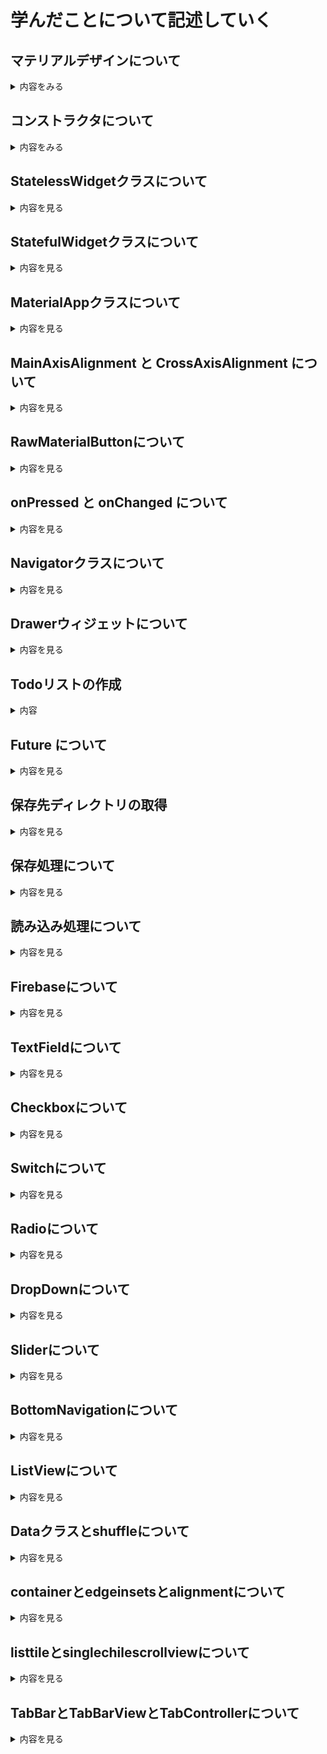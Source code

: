 # 学んだことについて記述していく

## マテリアルデザインについて
<details>
  <summary>内容をみる</summary>

  Flutter は Google が提供する UI フレームワークであり、マテリアルデザイン（Material Design）を標準で採用しています。`MaterialApp`、`Scaffold`、`AppBar` などのウィジェットが提供されており、視覚的一貫性と操作性を保った UI を構築できます。
  
  ---
  
  ## MaterialApp
  
  アプリ全体のテーマやナビゲーション設定を担うウィジェットです。
  
  ```dart
  void main() {
    runApp(MaterialApp(
      title: 'My App',
      theme: ThemeData(
        primarySwatch: Colors.blue,
      ),
      home: MyHomePage(),
    ));
  }
  ```
  
  ---
  
  ## Scaffold
  
  マテリアルデザインの基本レイアウト構造を提供するウィジェットです。
  
  ```dart
  Scaffold(
    appBar: AppBar(title: Text('ホーム')),
    body: Center(child: Text('ようこそ！')),
    floatingActionButton: FloatingActionButton(
      onPressed: () {},
      child: Icon(Icons.add),
    ),
  );
  ```
  
  ---
  
  ## AppBar
  
  画面上部に表示されるアプリバーです。タイトルやアクションアイコンを含めることができます。
  
  ```dart
  AppBar(
    title: Text('タイトル'),
    actions: [
      IconButton(
        icon: Icon(Icons.search),
        onPressed: () {},
      ),
    ],
  )
  ```
  
  ---
  
  ## FloatingActionButton
  
  主なアクションを強調するために使用される円形ボタンです。
  
  ```dart
  FloatingActionButton(
    onPressed: () {
      // アクション処理
    },
    child: Icon(Icons.add),
  )
  ```
  
  ---
  
  ## ボタンの種類
  
  ```dart
  TextButton(
    onPressed: () {},
    child: Text('Text Button'),
  )
  
  ElevatedButton(
    onPressed: () {},
    child: Text('Elevated Button'),
  )
  
  OutlinedButton(
    onPressed: () {},
    child: Text('Outlined Button'),
  )
  ```
  
  ---
  
  ## ThemeData と ColorScheme
  
  アプリ全体の見た目を設定できます。
  
  ```dart
  MaterialApp(
    theme: ThemeData(
      primarySwatch: Colors.indigo,
      brightness: Brightness.light,
    ),
  )
  ```
  
  ColorScheme を使ったカスタマイズ：
  
  ```dart
  theme: ThemeData(
    colorScheme: ColorScheme.fromSeed(seedColor: Colors.teal),
  )
  ```
  
  ---
  
  ## Material 3 (Material You) の利用
  
  Flutter 3.0以降、Material 3 に対応したテーマ指定が可能です。
  
  ```dart
  MaterialApp(
    theme: ThemeData(
      useMaterial3: true,
      colorScheme: ColorScheme.fromSeed(seedColor: Colors.green),
    ),
  )
  ```
  
  ---
  
  ## よく使うマテリアルウィジェット
  
  | ウィジェット名 | 説明 |
  |----------------|------|
  | Card           | 情報のまとまりを示すカード表示 |
  | ListTile       | リスト表示のための標準ウィジェット |
  | Dialog         | ポップアップダイアログ |
  | SnackBar       | 画面下部に一時的に表示される通知 |
  | Drawer         | ナビゲーションドロワー（サイドメニュー） |
  
  ---
  
  ## その他の注意点
  
  - Cupertino ウィジェットとの併用も可能。
  - Flutter Web やデスクトップでもマテリアルデザインをそのまま適用可能。
  - `MaterialApp.router` を使うことで Navigator 2.0 による高度なルーティングが可能。
  
  ---
  
  ## 参考リンク
  
  - https://m3.material.io/
  - https://api.flutter.dev/flutter/material/material-library.html
  - https://docs.flutter.dev/cookbook/design/themes

</details>

## コンストラクタについて
<details>
  <summary>内容をみる</summary>

  FlutterはDart言語で書かれており、クラスのインスタンス化時に使う「コンストラクタ」は非常に重要な概念です。このドキュメントでは、Dartの代表的なコンストラクタの書き方を紹介します。
  
  ---
  
  ## 基本のコンストラクタ
  
  ```dart
  class Person {
    String name;
    int age;
  
    Person(String name, int age) {
      this.name = name;
      this.age = age;
    }
  }
  ```
  
  ### 短縮記法
  
  ```dart
  class Person {
    String name;
    int age;
  
    Person(this.name, this.age);
  }
  ```
  
  ---
  
  ## 名前付きコンストラクタ
  
  ```dart
  class Person {
    String name;
    int age;
  
    Person(this.name, this.age);
  
    Person.guest() {
      name = 'Guest';
      age = 0;
    }
  }
  ```
  
  ---
  
  ## 名前付きパラメータ
  
  ```dart
  class Book {
    String title;
    String author;
  
    Book({required this.title, required this.author});
  }
  
  void main() {
    var b = Book(title: '1984', author: 'George Orwell');
  }
  ```
  
  ---
  
  ## デフォルト値
  
  ```dart
  class User {
    String name;
    bool isAdmin;
  
    User({this.name = 'Guest', this.isAdmin = false});
  }
  ```
  
  ---
  
  ## 初期化リスト（initializer list）
  
  ```dart
  class Point {
    final int x;
    final int y;
  
    Point(int a, int b) : x = a, y = b;
  }
  ```
  
  ---
  
  ## コンストラクタ内での処理
  
  ```dart
  class Timer {
    int seconds;
  
    Timer(int s) {
      if (s < 0) {
        throw ArgumentError('秒数は0以上である必要があります');
      }
      seconds = s;
    }
  }
  ```
  
  ---
  
  ## const コンストラクタ
  
  ```dart
  class Color {
    final int red;
    final int green;
    final int blue;
  
    const Color(this.red, this.green, this.blue);
  }
  
  const black = Color(0, 0, 0);
  ```
  
  ---
  
  ## コンストラクタの構文まとめ
  
  | 構文例                     | 用途                            |
  |----------------------------|---------------------------------|
  | `ClassName()`              | 通常のコンストラクタ            |
  | `ClassName.name()`         | 名前付きコンストラクタ          |
  | `ClassName({required ...})`| 名前付きパラメータ              |
  | `: field = value`          | 初期化リスト（final 変数など）  |
  | `const ClassName(...)`     | イミュータブルな定数生成        |
  
  ---
  
  ## 参考リンク
  
  - https://dart.dev/language/constructors
  - https://docs.flutter.dev/development/data-and-backend/json#creating-model-classes

</details>

## StatelessWidgetクラスについて
<details>
  <summary>内容を見る</summary>
  
  Flutter では UI を構築するために Widget クラスを継承してウィジェットを定義します。その中でも `StatelessWidget` は状態を持たないウィジェットを定義する際に使います。
  
  `StatelessWidget` は、**一度生成されると不変な UI コンポーネント**を表します。状態（State）を持たないため、ユーザーの操作などによって UI を変化させる必要がないときに使用します。
  
  ---
  
  ## 最小の StatelessWidget の例
  
  ```dart
  import 'package:flutter/material.dart';
  
  void main() {
    runApp(MyApp());
  }
  
  class MyApp extends StatelessWidget {
    @override
    Widget build(BuildContext context) {
      return MaterialApp(
        title: 'Stateless Demo',
        home: MyHomePage(),
      );
    }
  }
  
  class MyHomePage extends StatelessWidget {
    @override
    Widget build(BuildContext context) {
      return Scaffold(
        appBar: AppBar(title: Text('ホーム')),
        body: Center(
          child: Text('これは StatelessWidget の例です'),
        ),
      );
    }
  }
  ```
  
  ---
  
  ## 特徴
  
  - クラスは `StatelessWidget` を継承する
  - `build(BuildContext context)` メソッドをオーバーライドする
  - UI を返す
  - 外部から受け取ったパラメータ（final）で UI を構築する
  
  ---
  
  ## プロパティ付きの例
  
  ```dart
  class Greeting extends StatelessWidget {
    final String name;
  
    const Greeting({required this.name});
  
    @override
    Widget build(BuildContext context) {
      return Text('こんにちは、$name さん');
    }
  }
  ```
  
  使用例：
  
  ```dart
  Greeting(name: '太郎');
  ```
  
  ---
  
  ## StatelessWidget と StatefulWidget の違い
  
  | 比較項目       | StatelessWidget                   | StatefulWidget                    |
  |----------------|-----------------------------------|-----------------------------------|
  | 状態管理       | 不可（変更なし）                  | 可能（setStateで変更）            |
  | UIの更新        | 外部からの変更でのみ               | 内部状態の変化でUI更新が可能       |
  | パフォーマンス | 高い                              | 状態更新のたびに再構築が必要       |
  | 用途例         | ラベルやアイコン、ボタンなど      | 入力フォーム、タブ、アニメーションなど |
  
  ---
  
  ## StatelessWidget が適している場面
  
  - 静的なテキストや画像表示
  - 表示内容がプロパティのみで決まる UI
  - 一度表示すれば変更されないウィジェット
  
  ---
  
  ## 参考リンク
  
  - https://api.flutter.dev/flutter/widgets/StatelessWidget-class.html
  - https://docs.flutter.dev/development/ui/widgets-intro

</details>

## StatefulWidgetクラスについて
<details>
  <summary>内容を見る</summary>
  
  Flutter では、状態（State）を持つウィジェットを作成するときに `StatefulWidget` クラスを使います。`StatefulWidget` はユーザー操作やデータの変化に応じて UI を動的に更新できるウィジェットです。
  
  ---
  
  ## StatefulWidget の基本構造
  
  `StatefulWidget` は2つのクラスで構成されます。
  
  1. `StatefulWidget` クラス本体（不変部分）  
  2. 状態を管理する `State` クラス（可変部分）
  
  ---
  
  ## 最小の StatefulWidget の例
  
  ```dart
  import 'package:flutter/material.dart';
  
  void main() {
    runApp(MyApp());
  }
  
  class MyApp extends StatelessWidget {
    @override
    Widget build(BuildContext context) {
      return MaterialApp(
        title: 'Stateful Demo',
        home: CounterPage(),
      );
    }
  }
  
  class CounterPage extends StatefulWidget {
    @override
    _CounterPageState createState() => _CounterPageState();
  }
  
  class _CounterPageState extends State<CounterPage> {
    int _counter = 0;
  
    void _increment() {
      setState(() {
        _counter++;  // 状態を更新するとUIが再構築される
      });
    }
  
    @override
    Widget build(BuildContext context) {
      return Scaffold(
        appBar: AppBar(title: Text('StatefulWidgetの例')),
        body: Center(
          child: Text(
            'ボタンが押された回数: $_counter',
            style: TextStyle(fontSize: 24),
          ),
        ),
        floatingActionButton: FloatingActionButton(
          onPressed: _increment,
          child: Icon(Icons.add),
        ),
      );
    }
  }
  ```
  
  ---
  
  ## 特徴
  
  - `StatefulWidget` は不変であり、実際の状態の変更は `State` クラス内で管理
  - 状態を変化させたいときは `setState()` メソッドを呼び出す
  - `setState()` を呼ぶと `build()` が再実行され、UIが更新される
  
  ---
  
  ## `StatefulWidget` と `StatelessWidget` の違い
  
  | 項目                 | StatefulWidget                     | StatelessWidget                   |
  |----------------------|----------------------------------|---------------------------------|
  | 状態の有無           | 状態を持ち、変更可能              | 状態を持たず不変                 |
  | UIの更新トリガー     | `setState()`で状態を変更すると再構築 | プロパティが変わったときのみ再構築 |
  | 用途例               | 入力フォーム、カウンター、アニメーション | 静的テキストや画像、アイコン     |
  
  ---
  
  ## 状態を持つウィジェット作成のポイント
  
  - `StatefulWidget` クラスは不変で軽量にする  
  - 状態を持つロジックは必ず `State` クラスに書く  
  - UIの再描画は `setState()` で通知する
  
  ---
  
  ## 参考リンク
  
  - https://api.flutter.dev/flutter/widgets/StatefulWidget-class.html  
  - https://docs.flutter.dev/development/ui/interactive  

</details>

## MaterialAppクラスについて
<details>
  <summary>内容を見る</summary>

  `MaterialApp` は Flutter のマテリアルデザインアプリのルートとなるウィジェットです。アプリ全体のテーマ設定やナビゲーション、ローカライズなど、多くの機能を一元的に管理します。
  
  ---
  
  ## 主な役割と特徴
  
  - アプリのタイトルやテーマを設定する
  - ルーティング（画面遷移）の管理
  - ローカライズ（多言語対応）の設定
  - マテリアルデザインの基本設定をまとめる
  - デフォルトのフォントやスタイルを提供
  
  ---
  
  ## 基本的な使い方
  
  ```dart
  import 'package:flutter/material.dart';
  
  void main() {
    runApp(MaterialApp(
      title: 'My Flutter App',
      theme: ThemeData(
        primarySwatch: Colors.blue,
      ),
      home: MyHomePage(),
    ));
  }
  
  class MyHomePage extends StatelessWidget {
    @override
    Widget build(BuildContext context) {
      return Scaffold(
        appBar: AppBar(
          title: Text('ホーム'),
        ),
        body: Center(
          child: Text('MaterialAppの基本例'),
        ),
      );
    }
  }
  ```
  
  ---
  
  ## 主なプロパティ
  
  | プロパティ名        | 説明                                        |
  |--------------------|---------------------------------------------|
  | `title`            | アプリのタイトル（主にタスクスイッチャーに表示） |
  | `theme`            | アプリ全体のテーマを設定（色やフォントなど）       |
  | `darkTheme`        | ダークモード時のテーマ設定                       |
  | `themeMode`        | 明るいテーマとダークテーマの切替設定               |
  | `home`             | 最初に表示するウィジェット                         |
  | `routes`           | 名前付きルートのマップ（画面遷移先の登録）           |
  | `initialRoute`     | 最初に表示するルートの名前                           |
  | `navigatorKey`     | ナビゲーターのグローバルキー                         |
  | `localizationsDelegates` | 多言語対応のためのローカライズデリゲート               |
  | `debugShowCheckedModeBanner` | デバッグ時の「DEBUG」バナーの表示切替（falseで非表示）   |
  | `useMaterial3`     | Material Design 3 (Material You) の有効化           |
  
  ---
  
  ## ルーティング例
  
  ```dart
  MaterialApp(
    initialRoute: '/',
    routes: {
      '/': (context) => HomePage(),
      '/settings': (context) => SettingsPage(),
    },
  )
  ```
  
  ---
  
  ## Material 3 の有効化
  
  Flutter 3.x以降では `useMaterial3` を true にすることで Material You デザインが適用されます。
  
  ```dart
  MaterialApp(
    theme: ThemeData(
      useMaterial3: true,
      colorScheme: ColorScheme.fromSeed(seedColor: Colors.indigo),
    ),
    home: MyHomePage(),
  )
  ```
  
  ---
  
  ## 参考リンク
  
  - https://api.flutter.dev/flutter/material/MaterialApp-class.html  
  - https://docs.flutter.dev/development/ui/widgets/material#materialapp

</details>

## MainAxisAlignment と CrossAxisAlignment について

<details>
  <summary>内容を見る</summary>

  Flutter のレイアウトウィジェット（特に `Row` や `Column`）でよく使う配置方法を指定するための列挙型です。
  
  ---
  
  ## MainAxisAlignment
  
  - メイン軸（`Row` の場合は水平方向、`Column` の場合は垂直方向）に沿った子ウィジェットの配置方法を指定します。
  
  ### 主な値
  
  | 値                   | 説明                             |
  |----------------------|----------------------------------|
  | `start`              | メイン軸の開始位置に揃える       |
  | `end`                | メイン軸の終了位置に揃える       |
  | `center`             | メイン軸の中央に揃える           |
  | `spaceBetween`       | 子ウィジェット間のスペースを均等に配分（端は詰める） |
  | `spaceAround`        | 子ウィジェット間のスペースを均等に配分（端も同等のスペース） |
  | `spaceEvenly`        | 子ウィジェット間のスペースと端のスペースを均等に配分 |
  
  ### 例
  
  ```dart
  Row(
    mainAxisAlignment: MainAxisAlignment.spaceBetween,
    children: [
      Text('左'),
      Text('中央'),
      Text('右'),
    ],
  )
  ```
  
  ---
  
  ## CrossAxisAlignment
  
  - クロス軸（`Row` の場合は垂直方向、`Column` の場合は水平方向）に沿った子ウィジェットの配置方法を指定します。
  
  ### 主な値
  
  | 値                   | 説明                             |
  |----------------------|----------------------------------|
  | `start`              | クロス軸の開始位置に揃える       |
  | `end`                | クロス軸の終了位置に揃える       |
  | `center`             | クロス軸の中央に揃える           |
  | `stretch`            | クロス軸方向に子ウィジェットを引き伸ばす（最大サイズ） |
  | `baseline`           | 文字のベースラインに揃える（テキストがある場合） |
  
  ### 例
  
  ```dart
  Column(
    crossAxisAlignment: CrossAxisAlignment.start,
    children: [
      Text('左揃えテキスト1'),
      Text('左揃えテキスト2'),
    ],
  )
  ```
  
  ---
  
  ## Row と Column のメイン軸とクロス軸
  
  | ウィジェット | メイン軸           | クロス軸           |
  |--------------|--------------------|--------------------|
  | `Row`        | 水平方向（左右）    | 垂直方向（上下）    |
  | `Column`     | 垂直方向（上下）    | 水平方向（左右）    |
  
  ---
  
  ## まとめ
  
  - `mainAxisAlignment` は子ウィジェットの**主方向**の配置を制御
  - `crossAxisAlignment` は子ウィジェットの**直交方向**の配置を制御
  - どちらも適切に設定することで柔軟なレイアウトが可能になる
  
  ---
  
  ## 参考リンク
  
  - https://api.flutter.dev/flutter/rendering/MainAxisAlignment.html  
  - https://api.flutter.dev/flutter/rendering/CrossAxisAlignment.html  
  - https://docs.flutter.dev/development/ui/layout/tutorial#alignment-and-positioning

</details>

## RawMaterialButtonについて

<details>
  <summary>内容を見る</summary>

  `RawMaterialButton` は Flutter のマテリアルデザインボタンの低レベルな構成ウィジェットです。  
  `ElevatedButton` や `TextButton` のような高レベルのボタンウィジェットのカスタマイズ版として使われ、より自由に見た目や動作を細かく制御できます。
  
  ---
  
  ## 特徴
  
  - ボタンのビルドに必要な最低限の機能を持つ
  - デフォルトのスタイルはなく、見た目を完全に自由にカスタマイズ可能
  - サイズ、形状、色、影、マテリアルの効果を自分で設定する必要がある
  - 高度なカスタムボタンを作りたいときに利用
  
  ---
  
  ## 基本的な使い方
  
  ```dart
  RawMaterialButton(
    onPressed: () {
      print('RawMaterialButton pressed');
    },
    fillColor: Colors.blue,
    shape: RoundedRectangleBorder(
      borderRadius: BorderRadius.circular(12.0),
    ),
    constraints: BoxConstraints(
      minWidth: 100,
      minHeight: 40,
    ),
    child: Text(
      'カスタムボタン',
      style: TextStyle(color: Colors.white),
    ),
  )
  ```
  
  ---
  
  ## 主なプロパティ
  
  | プロパティ名      | 説明                                      |
  |------------------|-------------------------------------------|
  | `onPressed`      | ボタンが押されたときのコールバック       |
  | `onLongPress`    | 長押し時のコールバック                    |
  | `fillColor`      | ボタンの背景色                            |
  | `shape`          | ボタンの形状（角丸や丸形など）            |
  | `elevation`      | ボタンの影の高さ                          |
  | `constraints`    | サイズの制約（最小・最大幅や高さ）        |
  | `padding`        | 内側の余白                                |
  | `child`          | ボタン内に表示するウィジェット            |
  | `focusColor`     | フォーカス時の色                          |
  | `hoverColor`     | ホバー時の色（Webやデスクトップ用）      |
  | `highlightColor` | 押下時のハイライト色                      |
  
  ---
  
  ## 注意点
  
  - スタイルや動作を自分で細かく設定する必要があるため、通常は `ElevatedButton` などの高レベルボタンで十分な場合が多い
  - `RawMaterialButton` はカスタムUIや特殊なアニメーションを実装したい場合に使うことが多い
  
  ---
  
  ## 参考リンク
  
  - https://api.flutter.dev/flutter/material/RawMaterialButton-class.html  
  - https://flutter.dev/docs/development/ui/widgets/material#rawmaterialbutton


</details>

## onPressed と onChanged について

<details>
  <summary>内容を見る</summary>

  Flutter のウィジェットでユーザー操作に応じて処理を行うために使うコールバック関数の代表例が `onPressed` と `onChanged` です。
  
  ---
  
  ## onPressed
  
  - 主に **ボタン系ウィジェット**（`ElevatedButton`、`TextButton`、`IconButton`、`RawMaterialButton` など）で使用される  
  - ボタンが「押されたとき」に呼ばれる関数（コールバック）を設定する  
  - 型は `void Function()?`（戻り値なし、引数なしの関数）  
  - `null` を渡すとボタンが無効化される（押せなくなる）
  
  ### 例
  
  ```dart
  ElevatedButton(
    onPressed: () {
      print('ボタンが押されました');
    },
    child: Text('押してね'),
  )
  ```
  
  ---
  
  ## onChanged
  
  - 主に **入力系ウィジェット**（`TextField`、`Slider`、`Switch`、`DropdownButton` など）で使われる  
  - ユーザーが値を変更したときに呼ばれるコールバック  
  - 型は変更対象に応じて異なるが、一般的には引数に新しい値を受け取り戻り値なしの関数  
  
  ### 例：TextField
  
  ```dart
  TextField(
    onChanged: (String value) {
      print('入力値が変更されました: $value');
    },
  )
  ```
  
  ### 例：Slider
  
  ```dart
  Slider(
    value: _currentValue,
    min: 0,
    max: 100,
    onChanged: (double newValue) {
      setState(() {
        _currentValue = newValue;
      });
    },
  )
  ```
  
  ---
  
  ## 違いのまとめ
  
  | 項目         | onPressed                  | onChanged                          |
  |--------------|----------------------------|----------------------------------|
  | 対象ウィジェット | ボタン系                     | 入力系（TextField、Sliderなど）     |
  | 呼び出しタイミング | ボタンが押された瞬間          | ユーザーが値を変更したとき           |
  | 関数の引数    | なし                       | 新しい値（型はウィジェットによる）  |
  | 役割         | イベントのトリガー           | 値の変更を監視・反映                |
  
  ---
  
  ## 参考リンク
  
  - https://api.flutter.dev/flutter/material/ElevatedButton/onPressed.html  
  - https://api.flutter.dev/flutter/widgets/TextField/onChanged.html  
  - https://docs.flutter.dev/development/ui/interactive  


</details>

## Navigatorクラスについて

<details>
  <summary>内容を見る</summary>

   [Navigatorクラス](https://github.com/9kaede12/MobileAppDev/blob/main/Navigator.dart)
   
  Flutter における画面遷移（ページ移動）には、`Navigator` クラスを使います。  
  スタック構造を用いて、ページ（ウィジェット）を「プッシュ（追加）」や「ポップ（戻る）」などで管理します。
  
  ---
  
  ## 🔹 基本的な使い方
  
  ### 画面を遷移する（push）
  
  ```dart
  Navigator.push(
    context,
    MaterialPageRoute(builder: (context) => SecondPage()),
  );
  ```
  
  ### 画面を戻る（pop）
  
  ```dart
  Navigator.pop(context);
  ```
  
  ---
  
  ## 🔹 `MaterialPageRoute` とは？
  
  `MaterialPageRoute` は、**画面遷移にマテリアルデザインのアニメーション**を適用するためのルートクラスです。
  
  ### 特徴
  
  - Android の標準的なスライドアニメーションが適用される
  - `builder` で次に表示するウィジェット（ページ）を指定
  
  ### 使用例
  
  ```dart
  Navigator.push(
    context,
    MaterialPageRoute(
      builder: (context) => DetailScreen(),
    ),
  );
  ```
  
  > iOS のような遷移アニメーションを使いたい場合は `CupertinoPageRoute` を使用
  
  ---
  
  ## 🔹 `routes` マップによるルーティング定義
  
  `MaterialApp` の `routes` プロパティを使って、**ページ遷移を名前で管理**する方法もあります。
  
  ### 設定例
  
  ```dart
  void main() {
    runApp(MaterialApp(
      initialRoute: '/',
      routes: {
        '/': (context) => HomePage(),
        '/settings': (context) => SettingsPage(),
      },
    ));
  }
  ```
  
  ### 呼び出し方（名前付きルート）
  
  ```dart
  Navigator.pushNamed(context, '/settings');
  ```
  
  ### 戻る
  
  ```dart
  Navigator.pop(context);
  ```
  
  > 名前付きルートはアプリが大規模化した際に便利です。管理しやすく、テストもしやすくなります。
  
  ---
  
  ## 🔹 `onGenerateRoute` を使った柔軟なルーティング
  
  `MaterialApp` の `onGenerateRoute` を使えば、より動的なルート設定が可能です。
  
  ```dart
  MaterialApp(
    onGenerateRoute: (settings) {
      if (settings.name == '/details') {
        final id = settings.arguments as int;
        return MaterialPageRoute(
          builder: (context) => DetailPage(id: id),
        );
      }
      return null;
    },
  );
  ```
  
  ```dart
  Navigator.pushNamed(
    context,
    '/details',
    arguments: 42,
  );
  ```
  
  ---
  
  ## 🔹 まとめ
  
  | 方法 | 特徴 |
  |------|------|
  | `Navigator.push` + `MaterialPageRoute` | 最も基本的で柔軟な遷移方法。匿名ルート |
  | `Navigator.pushNamed` + `routes` | 名前でルートを管理。シンプルかつ可読性が高い |
  | `onGenerateRoute` | 動的にルートを構築したいときに便利（引数付き遷移など） |
  
  ---
  
  ## 🔹 参考リンク
  
  - [`Navigator` クラス公式ドキュメント](https://api.flutter.dev/flutter/widgets/Navigator-class.html)
  - [`MaterialPageRoute`](https://api.flutter.dev/flutter/material/MaterialPageRoute-class.html)
  - [`MaterialApp` の `routes`](https://api.flutter.dev/flutter/material/MaterialApp/routes.html)

</details>

## Drawerウィジェットについて

<details>
  <summary>内容を見る</summary>

  `Drawer` は画面の左（または右）側からスライドインするナビゲーション用のサイドメニューです。  
  マテリアルデザインで一般的に使われるナビゲーションメニューとして利用されます。
  
  ---
  
  ## 基本的な使い方
  
  `Scaffold` の `drawer` プロパティに `Drawer` ウィジェットを指定します。
  
  ```dart
  Scaffold(
    appBar: AppBar(
      title: Text('Drawer の例'),
    ),
    drawer: Drawer(
      child: ListView(
        padding: EdgeInsets.zero,
        children: [
          DrawerHeader(
            decoration: BoxDecoration(
              color: Colors.blue,
            ),
            child: Text(
              'メニュー',
              style: TextStyle(
                color: Colors.white,
                fontSize: 24,
              ),
            ),
          ),
          ListTile(
            leading: Icon(Icons.home),
            title: Text('ホーム'),
            onTap: () {
              // 画面遷移や処理をここに記述
              Navigator.pop(context); // Drawerを閉じる
            },
          ),
          ListTile(
            leading: Icon(Icons.settings),
            title: Text('設定'),
            onTap: () {
              Navigator.pop(context);
            },
          ),
        ],
      ),
    ),
    body: Center(child: Text('Drawerを使ったレイアウト')),
  );
  ```
  
  ---
  
  ## 主な構成要素
  
  | ウィジェット名   | 説明                                   |
  |------------------|----------------------------------------|
  | `Drawer`         | サイドメニュー全体のコンテナ           |
  | `DrawerHeader`   | Drawerのヘッダー部分（ユーザー情報等） |
  | `ListView`       | メニュー項目をリスト表示                 |
  | `ListTile`       | メニューの各アイテム                     |
  
  ---
  
  ## Drawerの開閉操作
  
  - アプリバーの左上に自動的にハンバーガーメニューアイコンが表示される  
  - アイコンや画面端をスワイプすることで開閉可能  
  - `Navigator.pop(context)` で Drawer を閉じる
  
  ---
  
  ## 右側にDrawerを表示する場合
  
  `Scaffold` の `endDrawer` プロパティに指定します。
  
  ```dart
  Scaffold(
    endDrawer: Drawer(
      // 右側からスライドインするDrawer
    ),
  );
  ```
  
  ---
  
  ## Drawerのカスタマイズ
  
  - 背景色や形状は `Drawer` 内のコンテナや装飾で自由に設定可能  
  - メニューアイテムは `ListTile` を複数使い、アイコンやテキスト、タップ時の処理を指定する
  
  ---
  
  ## 参考リンク
  
  - https://api.flutter.dev/flutter/material/Drawer-class.html  
  - https://docs.flutter.dev/cookbook/design/drawer  
  - https://flutter.dev/docs/cookbook/design/navigation-drawer


</details>

## Todoリストの作成
<details>
   <summary>内容</summary>

   [flutterstudio](https://flutterstudio.app/)を参考にウィジェットを選びました。  
   ウィジェットを組み合わせていく上で、つまづいたところに関してはchatgptを活用して解決を行なっていきました。  
   ### 現状の機能
   1. チェックボックスの追加
      チェックボックスを追加してチェックをつけるとタスクに取り消し線が入ります。
   2. 削除ボタンの追加
      削除ボタンを追加して終わったタスクを消すことができるようにしました。
   3. ファイルの保存・読み込み処理の追加
      保存と読み込みボタンを追加して、登録したタスクをファイルに保存・読み込みができるようにしました。
   
   実際のコードは[こちら](https://github.com/9kaede12/MobileAppDev/blob/main/TodoList.dart)です。
</details>

## Future について

<details>
  <summary>内容を見る</summary>

  `Future` は Dart における非同期処理の結果を表すオブジェクトです。  
  非同期処理の完了（成功または失敗）を待ち、その結果を受け取るために使います。
  
  ---
  
  ## Futureの基本概念
  
  - 非同期処理の完了後に値を返すことを約束するオブジェクト  
  - 処理が成功すれば値を返し、失敗すればエラーを返す  
  - まだ完了していない処理を表すため、すぐに結果は得られない
  
  ---
  
  ## Futureの生成例
  
  ```dart
  Future<String> fetchUserOrder() {
    return Future.delayed(Duration(seconds: 2), () => 'コーヒー');
  }
  ```
  
  上記は、2秒後に文字列 `'コーヒー'` を返す Future を返します。
  
  ---
  
  ## Futureの利用方法
  
  ### 1. `then` と `catchError` を使う
  
  ```dart
  fetchUserOrder().then((order) {
    print('注文: $order');
  }).catchError((error) {
    print('エラー: $error');
  });
  ```
  
  ### 2. `async` / `await` を使う（推奨）
  
  ```dart
  Future<void> example() async {
    try {
      String order = await fetchUserOrder();
      print('注文: $order');
    } catch (error) {
      print('エラー: $error');
    }
  }
  ```
  
  ---
  
  ## Futureの状態
  
  | 状態           | 説明                       |
  |----------------|----------------------------|
  | Uncompleted    | 処理がまだ完了していない状態 |
  | Completed      | 処理が成功し結果が得られた状態 |
  | Completed with Error | 処理が失敗しエラーが発生した状態 |
  
  ---
  
  ## FutureとUIの連携
  
  Flutterでは、`FutureBuilder` ウィジェットを使って非同期処理の結果をUIに反映できます。
  
  ```dart
  FutureBuilder<String>(
    future: fetchUserOrder(),
    builder: (context, snapshot) {
      if (snapshot.connectionState == ConnectionState.waiting) {
        return CircularProgressIndicator();
      } else if (snapshot.hasError) {
        return Text('エラー: ${snapshot.error}');
      } else if (snapshot.hasData) {
        return Text('注文: ${snapshot.data}');
      } else {
        return Text('データなし');
      }
    },
  );
  ```
  
  ---
  
  ## まとめ
  
  - `Future` は非同期処理の結果を表現するオブジェクト  
  - `async` / `await` で直感的に非同期処理を書ける  
  - UIで非同期処理結果を扱う場合は `FutureBuilder` が便利
  
  ---
  
  ## 参考リンク
  
  - https://dart.dev/codelabs/async-await  
  - https://api.flutter.dev/flutter/widgets/FutureBuilder-class.html  
  - https://docs.flutter.dev/cookbook/networking/fetch-data


</details>

## 保存先ディレクトリの取得

<details>
  <summary>内容を見る</summary>

  Flutterアプリで**ファイルの読み書き**を行う際には、ユーザーがアクセスできるディレクトリではなく、  
  アプリ専用の「**書き込み可能なディレクトリ**」を使う必要があります。
  
  そのために使うのが、`path_provider` パッケージの `getApplicationDocumentsDirectory()` メソッドです。
  
  ---
  
  ### 使用例
  
  ```dart
  import 'package:path_provider/path_provider.dart';
  
  Future<void> getDirectoryPath() async {
    final dir = await getApplicationDocumentsDirectory();
    print('保存先ディレクトリ: ${dir.path}');
  }
  ```
  このコードでは、非同期でディレクトリを取得し、アプリ内のファイル保存場所として使用できます。

</details>

## 保存処理について

<details>
  <summary>内容を見る</summary>

  Flutterアプリでタスクリストなどのデータをローカルに保存する際、  
  データを **JSON形式** に変換してテキストファイルに書き込むのが一般的です。
  
  以下はその一例です。
  
  ---
  
  ### 処理内容
  
  1. `List<Task>` → `List<Map<String, dynamic>>` に変換（`toJson()`）
  2. それを `jsonEncode()` で文字列に変換
  3. ファイルに書き込む（`writeAsString()`）
  
  ---
  
  ### 保存処理のコード例
  
  ```dart
  final jsonStr = jsonEncode(_tasks.map((t) => t.toJson()).toList());
  await file.writeAsString(jsonStr);
  ```
</details>

## 読み込み処理について

<details>
  <summary>内容を見る</summary>

  Flutterアプリで保存したJSONファイルからタスクリストを読み込む際の基本的な処理です。
  
  ---
  
  ### 処理の流れ
  
  1. ファイルを非同期でテキストとして読み込む  
  2. 読み込んだJSON文字列を `jsonDecode()` で `List<Map>` に変換  
  3. 各Mapを `Task.fromJson()` で `Task` インスタンスに復元  
  4. 既存の `_tasks` リストをクリアし、新しいタスク群で更新  
  5. `setState()` を呼んでUIを更新
  
  ---
  
  ### コード例
  
  ```dart
  final contents = await file.readAsString();
  final jsonData = jsonDecode(contents);
  _tasks.clear();
  _tasks.addAll((jsonData as List).map((e) => Task.fromJson(e)));
  setState(() {});
  ```
</details>

## Firebaseについて
<details>
  <summary>内容を見る</summary>

  FirebaseはFlutterと同じくGoogleが中心となって開発を進めているため、相性の良い組み合わせと言えます。

  ### Firebaseに登録
  Firebaseにアカウント登録していない場合は、[Firebase](https://firebase.google.com/?hl=ja) このリンクから登録ができます。
</details>

## TextFieldについて
<details>
  <summary>内容を見る</summary>

  `TextField` は Flutter でテキスト入力を行うための基本的なウィジェットです。  
  フォーム、検索バー、チャット欄など、あらゆる入力インターフェースで使用されます。
  
  ---
  
  ## 基本的な使い方
  
  ```dart
  TextField(
    decoration: InputDecoration(
      labelText: 'ユーザー名',
      border: OutlineInputBorder(),
    ),
  )
  ```
  
  ---
  
  ## 主なプロパティ
  
  | プロパティ名         | 説明 |
  |----------------------|------|
  | `controller`         | 入力値を取得・操作するための `TextEditingController` を指定 |
  | `onChanged`          | 入力値が変更されたときに呼ばれるコールバック |
  | `onSubmitted`        | キーボードの「完了」や「Enter」が押されたときに呼ばれる |
  | `decoration`         | プレースホルダやラベル、アイコンなどの装飾を指定 |
  | `keyboardType`       | 入力タイプ（例: `TextInputType.number`）を指定 |
  | `obscureText`        | パスワード入力などで文字を伏せる場合に使用（true にする） |
  | `maxLines`           | 入力可能な行数（デフォルトは1） |
  | `enabled`            | 入力を無効化する（false にすると読み取り専用） |
  
  ---
  
  ## 入力値の取得と制御：TextEditingController の利用
  
  ```dart
  final TextEditingController _controller = TextEditingController();
  
  TextField(
    controller: _controller,
  )
  
  ...
  
  // 入力値を取得
  print(_controller.text);
  
  // 入力値を設定
  _controller.text = '初期値';
  ```
  
  ---
  
  ## onChanged の利用例
  
  ```dart
  TextField(
    onChanged: (text) {
      print('現在の入力: $text');
    },
  )
  ```
  
  ---
  
  ## パスワード入力にする
  
  ```dart
  TextField(
    obscureText: true,
    decoration: InputDecoration(
      labelText: 'パスワード',
    ),
  )
  ```
  
  ---
  
  ## 装飾を追加する（InputDecoration）
  
  ```dart
  TextField(
    decoration: InputDecoration(
      labelText: '検索',
      hintText: 'キーワードを入力',
      prefixIcon: Icon(Icons.search),
      border: OutlineInputBorder(),
    ),
  )
  ```
  
  ---
  
  ## TextFormField との違い
  
  | ウィジェット名     | 用途・特徴 |
  |--------------------|------------|
  | `TextField`        | 軽量な入力欄。単体で使用可能。 |
  | `TextFormField`    | フォーム用。バリデーションや `Form` と連携可能。 |
  
  ---
  
  ## 注意点
  
  - 複雑なバリデーションやフォーム管理を行う場合は `TextFormField` + `Form` を使うのが推奨
  - 必要に応じてフォーカス制御には `FocusNode` を使う
  
  ---
  
  ## 参考リンク
  
  - https://api.flutter.dev/flutter/material/TextField-class.html  
  - https://docs.flutter.dev/cookbook/forms/text-input  
  - https://dart.dev/guides/libraries/library-tour#implementing-advanced-forms

</details>

## Checkboxについて
<details>
  <summary>内容を見る</summary>

  `Checkbox` はオン・オフの状態を切り替えるトグル（チェックボックス）ウィジェットです。  
  ユーザーによる選択・非選択の状態を管理するために使用されます。
  
  ---
  
  ## 基本的な使い方
  
  ```dart
  bool _isChecked = false;
  
  Checkbox(
    value: _isChecked,
    onChanged: (bool? newValue) {
      setState(() {
        _isChecked = newValue!;
      });
    },
  )
  ```
  
  ---
  
  ## 主なプロパティ
  
  | プロパティ名     | 説明 |
  |------------------|------|
  | `value`          | チェック状態（`true` / `false`）を指定 |
  | `onChanged`      | チェック状態が変更されたときに呼ばれる関数 |
  | `activeColor`    | チェック時の色 |
  | `checkColor`     | チェックマーク自体の色 |
  | `tristate`       | `null` を含む三状態 (`true`, `false`, `null`) を許可するかどうか |
  
  ---
  
  ## Checkbox と Text を組み合わせる（Row を使用）
  
  ```dart
  Row(
    children: [
      Checkbox(
        value: _isChecked,
        onChanged: (bool? value) {
          setState(() {
            _isChecked = value!;
          });
        },
      ),
      Text('利用規約に同意する'),
    ],
  )
  ```
  
  ---
  
  ## 三状態チェックボックスの例（`tristate`）
  
  ```dart
  bool? _isChecked = null;
  
  Checkbox(
    value: _isChecked,
    tristate: true,
    onChanged: (bool? value) {
      setState(() {
        _isChecked = value;
      });
    },
  )
  ```
  
  ---
  
  ## チェックボックスの無効化（`onChanged: null`）
  
  ```dart
  Checkbox(
    value: true,
    onChanged: null, // 無効化されてユーザー操作不可
  )
  ```
  
  ---
  
  ## チェックボックスとリスト（ListTile）を組み合わせる
  
  ```dart
  CheckboxListTile(
    title: Text('メール通知を受け取る'),
    value: _isChecked,
    onChanged: (bool? value) {
      setState(() {
        _isChecked = value!;
      });
    },
  )
  ```
  
  ---
  
  ## 注意点
  
  - `Checkbox` はステート（状態）を管理するため、`StatefulWidget` 内で使うのが一般的  
  - 状態の管理には `StatefulWidget` または状態管理パッケージ（Provider, Riverpod など）を利用可能  
  - ユーザーが誤って無効状態と誤解しないよう、無効化する場合は適切に説明をつけると良い
  
  ---
  
  ## 参考リンク
  
  - https://api.flutter.dev/flutter/material/Checkbox-class.html  
  - https://api.flutter.dev/flutter/material/CheckboxListTile-class.html  
  - https://docs.flutter.dev/cookbook/forms/checkbox

</details>

## Switchについて
<details>
  <summary>内容を見る</summary>

  `Switch` は 2 状態（オン/オフ）を切り替えるためのトグルスイッチです。  
  設定画面などでよく使われます。
  
  ---
  
  ## 基本的な使い方
  
  ```dart
  bool _isSwitched = false;
  
  Switch(
    value: _isSwitched,
    onChanged: (bool value) {
      setState(() {
        _isSwitched = value;
      });
    },
  )
  ```
  
  ---
  
  ## 主なプロパティ
  
  | プロパティ名     | 説明 |
  |------------------|------|
  | `value`          | スイッチの現在の状態（`true` / `false`）を指定 |
  | `onChanged`      | 状態が変更されたときに呼ばれる関数 |
  | `activeColor`    | スイッチがオンのときの色 |
  | `activeTrackColor` | トラック部分の色（オン時） |
  | `inactiveThumbColor` | スイッチがオフのときのつまみの色 |
  | `inactiveTrackColor` | オフ時のトラックの色 |
  
  ---
  
  ## Switch とテキストの組み合わせ（Row を使用）
  
  ```dart
  Row(
    mainAxisAlignment: MainAxisAlignment.spaceBetween,
    children: [
      Text('通知を受け取る'),
      Switch(
        value: _isSwitched,
        onChanged: (bool value) {
          setState(() {
            _isSwitched = value;
          });
        },
      ),
    ],
  )
  ```
  
  ---
  
  ## 無効化されたスイッチ
  
  ```dart
  Switch(
    value: true,
    onChanged: null, // 無効（ユーザー操作不可）
  )
  ```
  
  ---
  
  ## SwitchListTile を使った例
  
  ```dart
  SwitchListTile(
    title: Text('Bluetooth'),
    subtitle: Text('Bluetooth機能を有効にする'),
    value: _isSwitched,
    onChanged: (bool value) {
      setState(() {
        _isSwitched = value;
      });
    },
  )
  ```
  
  ---
  
  ## 注意点
  
  - `Switch` は `StatefulWidget` 内で使用して状態を保持・更新するのが基本です  
  - 単独で使うよりも `SwitchListTile` でラベルや説明と一緒に表示する方が UI 的に親切です  
  - タップ領域はスイッチのみに限定されるため、`ListTile` で領域を広げることができます
  
  ---
  
  ## 参考リンク
  
  - https://api.flutter.dev/flutter/material/Switch-class.html  
  - https://api.flutter.dev/flutter/material/SwitchListTile-class.html  
  - https://docs.flutter.dev/cookbook/forms/switch

</details>

## Radioについて
<details>
  <summary>内容を見る</summary>

  `Radio` は複数の選択肢の中から **1つだけ** を選ぶためのウィジェットです。  
  性別選択や支払い方法など、排他的な選択が必要な場面で使われます。
  
  ---
  
  ## 基本的な使い方
  
  ```dart
  int _selectedValue = 1;
  
  Radio(
    value: 1,
    groupValue: _selectedValue,
    onChanged: (int? value) {
      setState(() {
        _selectedValue = value!;
      });
    },
  )
  ```
  
  - `value`: この Radio ボタンの値
  - `groupValue`: 現在選択されている値
  - `onChanged`: ユーザーが選択を変更したときに呼ばれる
  
  ---
  
  ## 複数の Radio を並べる
  
  ```dart
  Column(
    children: <Widget>[
      Radio(
        value: 1,
        groupValue: _selectedValue,
        onChanged: (int? value) {
          setState(() {
            _selectedValue = value!;
          });
        },
      ),
      Radio(
        value: 2,
        groupValue: _selectedValue,
        onChanged: (int? value) {
          setState(() {
            _selectedValue = value!;
          });
        },
      ),
    ],
  )
  ```
  
  ---
  
  ## ラベル付き：RadioListTile の使用
  
  ```dart
  RadioListTile<int>(
    title: Text('男性'),
    value: 1,
    groupValue: _selectedValue,
    onChanged: (int? value) {
      setState(() {
        _selectedValue = value!;
      });
    },
  )
  ```
  
  - `RadioListTile` を使うことで、ラベルやサブタイトルを含む選択肢が簡単に実装可能
  
  ---
  
  ## 主なプロパティ
  
  | プロパティ名     | 説明 |
  |------------------|------|
  | `value`          | 選択肢ごとの値 |
  | `groupValue`     | 現在選ばれている値 |
  | `onChanged`      | 選択が変わったときに呼ばれるコールバック |
  | `activeColor`    | 選択中のラジオボタンの色 |
  | `toggleable`     | 選択済みの値をタップして選択解除可能にする（デフォルト: false） |
  
  ---
  
  ## 選択肢を列挙型（enum）で扱う例
  
  ```dart
  enum Gender { male, female }
  
  Gender _gender = Gender.male;
  
  Radio<Gender>(
    value: Gender.male,
    groupValue: _gender,
    onChanged: (Gender? value) {
      setState(() {
        _gender = value!;
      });
    },
  )
  ```
  
  ---
  
  ## 無効な状態の Radio（onChanged: null）
  
  ```dart
  Radio(
    value: 1,
    groupValue: _selectedValue,
    onChanged: null, // 無効化
  )
  ```
  
  ---
  
  ## 注意点
  
  - `groupValue` を全ての `Radio` に共通で持たせることで、**どの選択肢が選ばれているか** を管理します  
  - ラジオボタンは「1つだけ選ばせる」用途に限定してください（複数選択には `Checkbox` を使用）  
  - 複数の選択肢には `Column` や `ListView` を使って縦に並べるのが一般的です
  
  ---
  
  ## 参考リンク
  
  - https://api.flutter.dev/flutter/material/Radio-class.html  
  - https://api.flutter.dev/flutter/material/RadioListTile-class.html  
  - https://docs.flutter.dev/cookbook/forms/radio

</details>

## DropDownについて
<details>
  <summary>内容を見る</summary>

  `DropdownButton` は、選択肢のリストから **1つを選択** するためのドロップダウンメニューを提供するウィジェットです。
  
  ---
  
  ## 基本的な使い方
  
  ```dart
  String _selectedValue = 'A';
  
  DropdownButton<String>(
    value: _selectedValue,
    items: <String>['A', 'B', 'C']
        .map<DropdownMenuItem<String>>((String value) {
      return DropdownMenuItem<String>(
        value: value,
        child: Text(value),
      );
    }).toList(),
    onChanged: (String? newValue) {
      setState(() {
        _selectedValue = newValue!;
      });
    },
  )
  ```
  
  ---
  
  ## 主なプロパティ
  
  | プロパティ名         | 説明 |
  |----------------------|------|
  | `value`              | 現在選択されている値 |
  | `items`              | 選択肢のリスト（`DropdownMenuItem` のリスト） |
  | `onChanged`          | 値が変更されたときに呼ばれるコールバック |
  | `hint`               | 値が選択されていない場合に表示するヒントウィジェット |
  | `icon`               | ドロップダウンアイコン（デフォルトは下向き矢印） |
  | `isExpanded`         | true にすると横幅を親に合わせて拡張 |
  | `underline`          | ドロップダウンの下線をカスタマイズ |
  
  ---
  
  ## 値が未選択のときの表示（hint）
  
  ```dart
  String? _selectedValue;
  
  DropdownButton<String>(
    value: _selectedValue,
    hint: Text('選択してください'),
    items: ['赤', '青', '緑'].map((String color) {
      return DropdownMenuItem<String>(
        value: color,
        child: Text(color),
      );
    }).toList(),
    onChanged: (String? newValue) {
      setState(() {
        _selectedValue = newValue;
      });
    },
  )
  ```
  
  ---
  
  ## 無効化されたドロップダウン（onChanged: null）
  
  ```dart
  DropdownButton<String>(
    value: 'A',
    items: ['A', 'B', 'C'].map((String value) {
      return DropdownMenuItem<String>(
        value: value,
        child: Text(value),
      );
    }).toList(),
    onChanged: null, // ユーザー操作を無効化
  )
  ```
  
  ---
  
  ## 複雑な UI 要素の例（リストにアイコンを含める）
  
  ```dart
  DropdownButton<String>(
    value: _selectedValue,
    items: [
      DropdownMenuItem(
        value: 'car',
        child: Row(
          children: [
            Icon(Icons.directions_car),
            SizedBox(width: 8),
            Text('車'),
          ],
        ),
      ),
      DropdownMenuItem(
        value: 'bike',
        child: Row(
          children: [
            Icon(Icons.directions_bike),
            SizedBox(width: 8),
            Text('自転車'),
          ],
        ),
      ),
    ],
    onChanged: (String? value) {
      setState(() {
        _selectedValue = value!;
      });
    },
  )
  ```
  
  ---
  
  ## 注意点
  
  - `DropdownButton` は必ず `StatefulWidget` で使用し、選択状態を保持する必要があります。
  - `items` に指定するリストの `value` は、`value` プロパティと一致する必要があります。
  - メニューが小さい場合でも、`isExpanded: true` を使って UI の幅を整えると見やすくなります。
  - 項目数が多い場合、スクロールできるカスタムドロップダウンの実装が必要になる場合があります。
  
  ---
  
  ## 参考リンク
  
  - https://api.flutter.dev/flutter/material/DropdownButton-class.html  
  - https://docs.flutter.dev/cookbook/forms/dropdown

</details>

## Sliderについて
<details>
  <summary>内容を見る</summary>

  `Slider` は、ユーザーが **連続的または離散的な値** を指定できるスライダー入力です。  
  音量や明るさの調整、数値範囲の選択などに使用されます。
  
  ---
  
  ## 基本的な使い方（連続値）
  
  ```dart
  double _sliderValue = 20;
  
  Slider(
    value: _sliderValue,
    min: 0,
    max: 100,
    onChanged: (double newValue) {
      setState(() {
        _sliderValue = newValue;
      });
    },
  )
  ```
  
  ---
  
  ## 主なプロパティ
  
  | プロパティ名   | 説明 |
  |----------------|------|
  | `value`        | 現在の値 |
  | `min`          | 最小値 |
  | `max`          | 最大値 |
  | `onChanged`    | 値が変更されたときのコールバック |
  | `divisions`    | 分割数（指定すると離散値になる） |
  | `label`        | 値の表示（`divisions` が指定されたときに有効） |
  | `activeColor`  | スライダーの有効部分の色 |
  | `inactiveColor`| スライダーの無効部分の色 |
  
  ---
  
  ## 離散値での使用（ステップ付き）
  
  ```dart
  double _sliderValue = 2;
  
  Slider(
    value: _sliderValue,
    min: 1,
    max: 5,
    divisions: 4, // 1〜5 の 5 段階
    label: _sliderValue.round().toString(),
    onChanged: (double newValue) {
      setState(() {
        _sliderValue = newValue;
      });
    },
  )
  ```
  
  ---
  
  ## 無効状態のスライダー
  
  ```dart
  Slider(
    value: 50,
    min: 0,
    max: 100,
    onChanged: null, // ユーザー操作を無効化
  )
  ```
  
  ---
  
  ## スライダーのカスタマイズ（色）
  
  ```dart
  Slider(
    value: _sliderValue,
    min: 0,
    max: 10,
    activeColor: Colors.green,
    inactiveColor: Colors.grey,
    onChanged: (double value) {
      setState(() {
        _sliderValue = value;
      });
    },
  )
  ```
  
  ---
  
  ## 値の表示を工夫する例
  
  ```dart
  Text('値: ${_sliderValue.toStringAsFixed(1)}')
  ```
  
  スライダーの値をリアルタイムに表示するには、別のウィジェット（`Text` など）で `value` を監視するのが一般的です。
  
  ---
  
  ## 注意点
  
  - `Slider` は `StatefulWidget` として使用し、`value` を状態管理する必要があります。
  - `divisions` を指定しない場合、スライダーは連続値を返します。
  - `label` はツールチップのように値を表示できますが、`divisions` を設定していないと機能しません。
  - 同時に複数の値を選ぶ用途には `RangeSlider` を使うことが推奨されます。
  
  ---
  
  ## 関連ウィジェット
  
  - `RangeSlider`：2点間の範囲を選ぶスライダー  
  - `SliderTheme`：Slider のテーマ・スタイルを詳細にカスタマイズ可能  
  
  ---
  
  ## 参考リンク
  
  - https://api.flutter.dev/flutter/material/Slider-class.html  
  - https://docs.flutter.dev/cookbook/forms/slider  
  - https://api.flutter.dev/flutter/material/RangeSlider-class.html

</details>

## BottomNavigationについて
<details>
  <summary>内容を見る</summary>

  `BottomNavigationBar` は、アプリ下部に配置するナビゲーションバーで、**2～5 個のナビゲーション項目（タブ）を切り替える** UI に用いられます。
  
  ---
  
  ## 基本的な使い方
  
  ```dart
  int _currentIndex = 0;
  
  Scaffold(
    body: _screens[_currentIndex],
    bottomNavigationBar: BottomNavigationBar(
      currentIndex: _currentIndex,
      onTap: (int index) {
        setState(() {
          _currentIndex = index;
        });
      },
      items: [
        BottomNavigationBarItem(
          icon: Icon(Icons.home),
          label: 'ホーム',
        ),
        BottomNavigationBarItem(
          icon: Icon(Icons.search),
          label: '検索',
        ),
        BottomNavigationBarItem(
          icon: Icon(Icons.person),
          label: 'マイページ',
        ),
      ],
    ),
  )
  ```
  
  ---
  
  ## 主なプロパティ
  
  | プロパティ名         | 説明 |
  |----------------------|------|
  | `items`              | ナビゲーション項目のリスト（2～5個） |
  | `currentIndex`       | 現在アクティブなタブのインデックス |
  | `onTap`              | タブがタップされたときの処理（インデックスが渡される） |
  | `type`               | バーのタイプ（`fixed` or `shifting`） |
  | `selectedItemColor`  | 選択中アイテムの色 |
  | `unselectedItemColor`| 未選択アイテムの色 |
  | `backgroundColor`    | ナビゲーションバー全体の背景色 |
  | `iconSize`           | アイコンサイズ |
  
  ---
  
  ## `type` の違い
  
  ### `BottomNavigationBarType.fixed`
  
  - アイテム数が **4以下** の場合のデフォルト。
  - 全ての項目が常に表示される。
  - 背景色は共有。
  
  ```dart
  type: BottomNavigationBarType.fixed,
  ```
  
  ### `BottomNavigationBarType.shifting`
  
  - アイテム数が **4以上** の場合に使用。
  - 選択されたアイテムに応じて背景色が変化。
  - アイテムごとに背景色を個別指定可能。
  
  ```dart
  type: BottomNavigationBarType.shifting,
  items: [
    BottomNavigationBarItem(
      icon: Icon(Icons.music_note),
      label: '音楽',
      backgroundColor: Colors.blue,
    ),
    ...
  ],
  ```
  
  ---
  
  ## アイコンなし or ラベル非表示にする
  
  ```dart
  BottomNavigationBar(
    showSelectedLabels: false,
    showUnselectedLabels: false,
    ...
  )
  ```
  
  ---
  
  ## 複数画面との連携（`IndexedStack` 使用例）
  
  ```dart
  IndexedStack(
    index: _currentIndex,
    children: [
      HomeScreen(),
      SearchScreen(),
      ProfileScreen(),
    ],
  )
  ```
  
  ---
  
  ## 注意点
  
  - アイテム数は **2〜5個** に制限されています。それ以上は `NavigationRail` や `Drawer` の利用を検討。
  - バーを動的に変更したい場合、状態管理（`setState`, Provider など）が必要です。
  - アニメーションやカスタムデザインが必要な場合は、`ConvexAppBar`, `BottomAppBar`, `CustomPainter` なども検討できます。
  
  ---
  
  ## 関連ウィジェット
  
  - [`NavigationBar`](https://api.flutter.dev/flutter/material/NavigationBar-class.html): Material 3 向けの新しい下部ナビゲーション
  - [`BottomAppBar`](https://api.flutter.dev/flutter/material/BottomAppBar-class.html): より柔軟なカスタムアクションバー
  - [`TabBar`](https://api.flutter.dev/flutter/material/TabBar-class.html): 上部タブに特化したナビゲーション
  
  ---
  
  ## 公式ドキュメント
  
  - https://api.flutter.dev/flutter/material/BottomNavigationBar-class.html  
  - https://docs.flutter.dev/cookbook/design/bottom-navigation

</details>

## ListViewについて
<details>
  <summary>内容を見る</summary>

  `ListView` は、**スクロール可能なリスト表示を行うためのウィジェット**です。  
  リストアイテムが多くても、必要に応じて動的に生成・表示されるため、効率的です。
  
  ---
  
  ## 主な用途
  
  - 縦方向または横方向のスクロールリスト
  - 長さの決まった／不定なデータの表示
  - アイテムの動的生成 (`builder`)
  - リストの区切り (`separator`) やカスタマイズ表示
  
  ---
  
  ## 基本的な使い方（静的リスト）
  
  ```dart
  ListView(
    children: [
      ListTile(title: Text('項目1')),
      ListTile(title: Text('項目2')),
      ListTile(title: Text('項目3')),
    ],
  )
  ```
  
  ---
  
  ## `ListView.builder`（動的生成）
  
  ```dart
  ListView.builder(
    itemCount: items.length,
    itemBuilder: (context, index) {
      return ListTile(
        title: Text(items[index]),
      );
    },
  )
  ```
  
  - **itemCount**: 表示するアイテムの数
  - **itemBuilder**: 各インデックスに応じてウィジェットを構築
  
  ---
  
  ## `ListView.separated`（区切り線あり）
  
  ```dart
  ListView.separated(
    itemCount: items.length,
    itemBuilder: (context, index) {
      return ListTile(title: Text(items[index]));
    },
    separatorBuilder: (context, index) => Divider(),
  )
  ```
  
  - 各アイテムの間にウィジェット（例：`Divider`）を挿入可能
  
  ---
  
  ## 横スクロールのリスト
  
  ```dart
  ListView(
    scrollDirection: Axis.horizontal,
    children: [
      Container(width: 100, color: Colors.red),
      Container(width: 100, color: Colors.green),
      Container(width: 100, color: Colors.blue),
    ],
  )
  ```
  
  ---
  
  ## スクロールの挙動を制御するプロパティ
  
  | プロパティ             | 説明 |
  |------------------------|------|
  | `scrollDirection`      | スクロールの向き（`Axis.vertical` / `Axis.horizontal`） |
  | `shrinkWrap`           | true にすると内容サイズに応じてリストのサイズを縮小 |
  | `physics`              | スクロールの物理挙動（例：`BouncingScrollPhysics`） |
  | `controller`           | スクロール位置を制御・取得するための ScrollController |
  | `padding`              | 内側の余白 |
  
  ---
  
  ## 高度な使い方：`ListView` + `ScrollController`
  
  ```dart
  ScrollController _scrollController = ScrollController();
  
  ListView.builder(
    controller: _scrollController,
    itemCount: 100,
    itemBuilder: (context, index) => ListTile(title: Text('Item $index')),
  )
  ```
  
  スクロール位置の取得や自動スクロールに使えます。
  
  ---
  
  ## 注意点
  
  - `ListView.builder` を使うことで、**大量のデータでも効率的に表示可能**
  - スクロール可能な親要素（例：`SingleChildScrollView`）の中に `ListView` を入れると **レイアウトが壊れる**ことがある → 対処法として `shrinkWrap: true` や `physics: NeverScrollableScrollPhysics()` を設定
  - ネストされたリストでは高さ指定やラップウィジェットの工夫が必要
  
  ---
  
  ## 関連ウィジェット
  
  - `ListTile`: ListView の1項目を構成する代表的ウィジェット  
  - `CustomScrollView`: 複雑なスクロールビューを構築可能  
  - `GridView`: グリッド表示に特化したリスト  
  - `ReorderableListView`: 項目の並び替えが可能なリスト
  
  ---
  
  ## 参考ドキュメント
  
  - https://api.flutter.dev/flutter/widgets/ListView-class.html  
  - https://docs.flutter.dev/cookbook/lists/basic-list

</details>

## Dataクラスとshuffleについて
<details>
  <summary>内容を見る</summary>

  ---
  
  ## データクラス（Data Class）とは？
  
  Dart では、**特定のデータ構造を表すためのクラス（= データクラス）** を自分で定義します。以下はその典型例です：
  
  ```dart
  class User {
    final String name;
    final int age;
  
    User({required this.name, required this.age});
  
    @override
    String toString() => 'User(name: $name, age: $age)';
  }
  ```
  
  - `final` を使ってイミュータブル（変更不可）なプロパティを定義
  - `toString()` をオーバーライドするとデバッグ出力が見やすくなる
  
  ---
  
  ## `shuffle` メソッドとは？
  
  Dart の `List` クラスには、**要素の順序をランダムに並べ替える `shuffle()` メソッド** が用意されています。
  
  ```dart
  List<int> numbers = [1, 2, 3, 4, 5];
  numbers.shuffle();
  print(numbers); // 例: [3, 5, 1, 4, 2]
  ```
  
  - **インプレース操作**（元のリストを直接変更）
  - デフォルトでは `Random()` によるランダム性が使用される
  
  ---
  
  ## `shuffle` とデータクラスの組み合わせ例
  
  ```dart
  class Item {
    final String title;
    final int value;
  
    Item({required this.title, required this.value});
  
    @override
    String toString() => '$title: $value';
  }
  
  void main() {
    List<Item> items = [
      Item(title: 'A', value: 1),
      Item(title: 'B', value: 2),
      Item(title: 'C', value: 3),
    ];
  
    items.shuffle();
    print(items); // 順序がランダムになる
  }
  ```
  
  ---
  
  ## カスタム乱数シードでの `shuffle`
  
  同じシャッフル結果を再現したい場合は、`Random(seed)` を渡す：
  
  ```dart
  import 'dart:math';
  
  List<String> names = ['Taro', 'Jiro', 'Hanako'];
  names.shuffle(Random(42));
  ```
  
  ---
  
  ## 注意点
  
  - `shuffle()` は元のリストを変更する（元の順序を残したい場合は `List.from()` を使う）
  - データクラスには `==` や `hashCode` のオーバーライドも必要になる場合がある（比較やコレクションでの利用時）
  
  ---
  
  ## 関連知識
  
  - `List.sort()`：昇順や独自ルールで並べ替える
  - `List.reversed`：逆順に取得（非破壊）
  - `collection` パッケージの `shuffle` 関数（より柔軟な操作に対応）
  
  ---
  
  ## 公式リファレンス
  
  - https://api.dart.dev/stable/dart-core/List/shuffle.html
  - https://dart.dev/guides/language/language-tour#using-constructors

</details>

## containerとedgeinsetsとalignmentについて
<details>
  <summary>内容を見る</summary>

  Flutter の UI を構築する上で、`Container` は最も基本的なレイアウトウィジェットの1つです。  
  その中でよく使われるプロパティとして、**`EdgeInsets`（余白）** と **`Alignment`（位置合わせ）** があります。
  
  ---
  
  ## 🔹 `Container` とは？
  
  `Container` は、レイアウト・装飾・配置などをまとめて行える便利なウィジェットです。
  
  ```dart
  Container(
    width: 200,
    height: 100,
    color: Colors.blue,
    child: Text('Hello'),
  )
  ```
  
  - サイズ指定（`width`, `height`）
  - 背景色・装飾（`color`, `decoration`）
  - 子ウィジェットの内側余白（`padding`）
  - 外側余白（`margin`）
  - 子の配置位置（`alignment`）
  
  ---
  
  ## 🔹 `EdgeInsets`（余白の指定）
  
  `EdgeInsets` は、`padding` や `margin` に使用されるクラスで、四方向の余白を定義します。
  
  ```dart
  Container(
    padding: EdgeInsets.all(16), // 全方向に16の余白
    margin: EdgeInsets.symmetric(horizontal: 8), // 左右のみ8の余白
    child: Text('内容'),
  )
  ```
  
  ### 主なコンストラクタ
  
  | 使用方法 | 説明 |
  |----------|------|
  | `EdgeInsets.all(8)` | 四辺すべてに8の余白 |
  | `EdgeInsets.only(top: 10, left: 4)` | 特定の辺のみ指定 |
  | `EdgeInsets.symmetric(horizontal: 12, vertical: 8)` | 左右、上下を一括指定 |
  
  ---
  
  ## 🔹 `Alignment`（子ウィジェットの配置）
  
  `alignment` プロパティを使うと、`Container` 内の子ウィジェットの位置を指定できます。
  
  ```dart
  Container(
    width: 200,
    height: 100,
    color: Colors.grey,
    alignment: Alignment.centerRight,
    child: Text('右寄せ'),
  )
  ```
  
  ### 主な定数
  
  | 定数 | 配置位置 |
  |------|----------|
  | `Alignment.center` | 中央 |
  | `Alignment.topLeft` | 左上 |
  | `Alignment.bottomRight` | 右下 |
  | `Alignment.centerLeft` | 左中央 |
  | `Alignment(0.0, 1.0)` | 中央下（X, Y）で指定も可能（-1〜1の範囲） |
  
  ---
  
  ## 🔹 3つを組み合わせた例
  
  ```dart
  Container(
    width: 300,
    height: 150,
    padding: EdgeInsets.all(20),
    margin: EdgeInsets.only(top: 30),
    alignment: Alignment.bottomCenter,
    color: Colors.amber,
    child: Text('テキストの位置を調整'),
  )
  ```
  
  ---
  
  ## 🔹 注意点
  
  - `padding` は **子ウィジェットと境界の間の余白**
  - `margin` は **Container 自身と周囲との距離**
  - `alignment` は **子ウィジェットの位置指定**（`padding` の内側基準）
  
  ---
  
  ## 🔹 関連ウィジェット・概念
  
  - `SizedBox`: 固定サイズの空間やウィジェットのサイズ調整に便利
  - `Align`: より柔軟に子の位置を調整できる
  - `Padding`: 単に余白だけを指定したいときに便利
  
  ---
  
  ## 🔹 参考リンク
  
  - https://api.flutter.dev/flutter/widgets/Container-class.html
  - https://api.flutter.dev/flutter/painting/EdgeInsets-class.html
  - https://api.flutter.dev/flutter/painting/Alignment-class.html

</details>

## listtileとsinglechilescrollviewについて
<details>
  <summary>内容を見る</summary>

  ---
  
  ## `ListTile` とは？
  
  `ListTile` は、**1行のリスト項目を簡潔に構築できるウィジェット** です。左にアイコン、中央にタイトルとサブタイトル、右にアクションを配置するレイアウトが組み込まれています。
  
  ### 基本構造
  
  ```dart
  ListTile(
    leading: Icon(Icons.person),
    title: Text('ユーザー名'),
    subtitle: Text('詳細情報'),
    trailing: Icon(Icons.arrow_forward),
    onTap: () {
      // タップ時の処理
    },
  )
  ```
  
  ### 主なプロパティ
  
  | プロパティ | 説明 |
  |------------|------|
  | `leading` | 左側のウィジェット（通常はアイコンなど） |
  | `title` | メインのテキスト |
  | `subtitle` | 補助テキスト（オプション） |
  | `trailing` | 右側のウィジェット（例：矢印、スイッチなど） |
  | `onTap` | タップ時の処理 |
  
  ### 応用例：スイッチ付きリスト
  
  ```dart
  ListTile(
    title: Text('通知を有効にする'),
    trailing: Switch(
      value: true,
      onChanged: (bool value) {
        // スイッチの変更処理
      },
    ),
  )
  ```
  
  ---
  
  ## `SingleChildScrollView` とは？
  
  `SingleChildScrollView` は、**1つの子ウィジェットをスクロール可能にするウィジェット** です。通常、縦方向にコンテンツが収まらないときに使われます。
  
  ### 基本構造
  
  ```dart
  SingleChildScrollView(
    child: Column(
      children: [
        Text('長いコンテンツ...'),
        SizedBox(height: 1000),
        Text('最後の項目'),
      ],
    ),
  )
  ```
  
  ### 主な用途と注意点
  
  - スクロール可能な単一列レイアウトを実現したいときに使用
  - **リスト要素が多い場合は `ListView` を使う方が効率的**
  - `SingleChildScrollView` の子は、**無限に広がる可能性があるため、サイズの制約に注意**
  
  ### 応用：フォームやカスタム UI によく使われる
  
  ```dart
  SingleChildScrollView(
    padding: EdgeInsets.all(16),
    child: Column(
      crossAxisAlignment: CrossAxisAlignment.start,
      children: [
        Text('フォーム入力'),
        TextField(),
        SizedBox(height: 20),
        Text('補足説明'),
      ],
    ),
  )
  ```
  
  ---
  
  ## 組み合わせ例：`ListTile` をスクロール可能に表示
  
  ```dart
  SingleChildScrollView(
    child: Column(
      children: List.generate(20, (index) {
        return ListTile(
          leading: Icon(Icons.label),
          title: Text('項目 $index'),
          trailing: Icon(Icons.chevron_right),
        );
      }),
    ),
  )
  ```
  
  > 備考: スクロール可能な多数の `ListTile` を扱う場合は、`ListView.builder` を使用する方がパフォーマンス的に優れます。
  
  ---
  
  ## 参考リンク
  
  - [`ListTile` API](https://api.flutter.dev/flutter/material/ListTile-class.html)
  - [`SingleChildScrollView` API](https://api.flutter.dev/flutter/widgets/SingleChildScrollView-class.html)

</details>

## TabBarとTabBarViewとTabControllerについて
<details>
  <summary>内容を見る</summary>

  Flutter では、`TabBar` と `TabBarView` を組み合わせることで、タブ付き UI を構築できます。  
  タブの動作管理には `TabController` を使用します。
  
  ---
  
  ## 🔹 基本構成と関係
  
  | ウィジェット | 役割 |
  |-------------|------|
  | `TabBar` | タブの見た目（上部のタブバー）を定義 |
  | `TabBarView` | 各タブに対応する画面（中身）を定義 |
  | `TabController` | タブの選択状態や切り替えを制御 |
  
  これらは通常、`StatefulWidget` 内で使用されます。
  
  ---
  
  ## 🔹 実装例（DefaultTabController を使う）
  
  簡易的に `TabController` を省略する場合は、`DefaultTabController` を使用できます。
  
  ```dart
  DefaultTabController(
    length: 3,
    child: Scaffold(
      appBar: AppBar(
        bottom: TabBar(
          tabs: [
            Tab(text: 'ホーム'),
            Tab(icon: Icon(Icons.favorite)),
            Tab(text: '設定'),
          ],
        ),
        title: Text('タブナビゲーション'),
      ),
      body: TabBarView(
        children: [
          Center(child: Text('ホーム画面')),
          Center(child: Text('お気に入り')),
          Center(child: Text('設定画面')),
        ],
      ),
    ),
  )
  ```
  
  - `length`: タブの数を指定
  - `TabBar` と `TabBarView` は、`TabController` を共有している必要がある
  
  ---
  
  ## 🔹 TabController を自分で使う（より柔軟な方法）
  
  より細かく制御したい場合は、`TabController` を自前で管理します。
  
  ```dart
  class MyTabbedPage extends StatefulWidget {
    @override
    _MyTabbedPageState createState() => _MyTabbedPageState();
  }
  
  class _MyTabbedPageState extends State<MyTabbedPage> with SingleTickerProviderStateMixin {
    late TabController _controller;
  
    @override
    void initState() {
      super.initState();
      _controller = TabController(length: 2, vsync: this);
    }
  
    @override
    void dispose() {
      _controller.dispose();
      super.dispose();
    }
  
    @override
    Widget build(BuildContext context) {
      return Scaffold(
        appBar: AppBar(
          bottom: TabBar(
            controller: _controller,
            tabs: [
              Tab(text: 'A'),
              Tab(text: 'B'),
            ],
          ),
          title: Text('カスタムタブ'),
        ),
        body: TabBarView(
          controller: _controller,
          children: [
            Center(child: Text('画面 A')),
            Center(child: Text('画面 B')),
          ],
        ),
      );
    }
  }
  ```
  
  ---
  
  ## 🔹 Tab のカスタマイズ
  
  ```dart
  Tab(
    icon: Icon(Icons.home),
    text: 'ホーム',
  )
  ```
  
  ---
  
  ## 🔹 よくある注意点
  
  - `TabBar` と `TabBarView` は同じ `TabController` を使わなければならない
  - タブ数 (`length`) は一致させる必要がある
  - `TabController` を使う場合は、`TickerProviderStateMixin` を `State` クラスに追加する必要がある
  
  ---
  
  ## 🔹 スクロール可能なタブバー
  
  タブが多い場合は、`isScrollable: true` を設定：
  
  ```dart
  TabBar(
    isScrollable: true,
    tabs: [
      Tab(text: 'タブ1'),
      Tab(text: 'タブ2'),
      Tab(text: 'タブ3'),
      Tab(text: 'タブ4'),
      Tab(text: 'タブ5'),
    ],
  )
  ```
  
  ---
  
  ## 🔹 参考リンク
  
  - [`TabBar` API](https://api.flutter.dev/flutter/material/TabBar-class.html)
  - [`TabBarView` API](https://api.flutter.dev/flutter/material/TabBarView-class.html)
  - [`TabController` API](https://api.flutter.dev/flutter/material/TabController-class.html)

</details>
